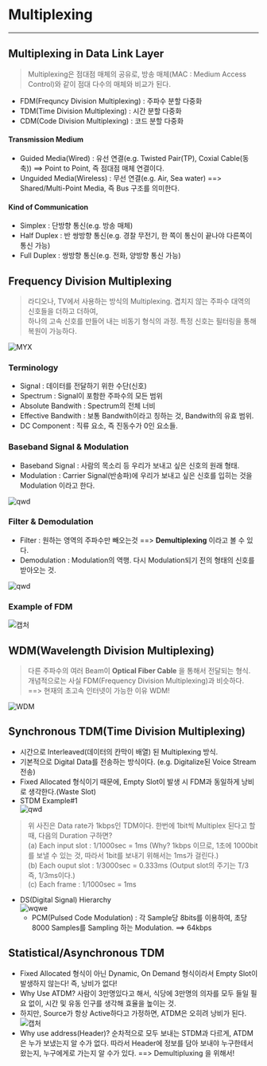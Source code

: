 # Multiplexing
---
## Multiplexing in Data Link Layer
>Multiplexing은 점대점 매체의 공유로, 방송 매체(MAC : Medium Access Control)와 같이 점대 다수의 매체와 비교가 된다.
- FDM(Frequncy Division Multiplexing) : 주파수 분할 다중화
- TDM(Time Division Multiplexing) : 시간 분할 다중화
- CDM(Code Division Multiplexing) : 코드 분할 다중화

#### Transmission Medium
- Guided Media(Wired) : 유선 연결(e.g. Twisted Pair(TP), Coxial Cable(동축)) ==> Point to Point, 즉 점대점 매체 연결이다.
- Unguided Media(Wireless) : 무선 연결(e.g. Air, Sea water) ==> Shared/Multi-Point Media, 즉 Bus 구조를 의미한다.  

#### Kind of Communication
- Simplex : 단방향 통신(e.g. 방송 매체)
- Half Duplex : 반 쌍방향 통신(e.g. 경찰 무전기, 한 쪽이 통신이 끝나야 다른쪽이 통신 가능)
- Full Duplex : 쌍방향 통신(e.g. 전화, 양방향 통신 가능)

## Frequency Division Multiplexing
>라디오나, TV에서 사용하는 방식의 Multiplexing.
>겹치지 않는 주파수 대역의 신호들을 더하고 더하여,  
>하나의 고속 신호를 만들어 내는 비동기 형식의 과정. 특정 신호는 필터링을 통해 복원이 가능하다.  

![MYX](https://user-images.githubusercontent.com/71700079/110632973-90b4d580-81eb-11eb-8731-dd965e4b5ecb.PNG)  

### Terminology
- Signal : 데이터를 전달하기 위한 수단(신호)
- Spectrum : Signal이 포함한 주파수의 모든 범위
- Absolute Bandwith : Spectrum의 전체 너비
- Effective Bandwith : 보통 Bandwith이라고 칭하는 것, Bandwith의 유효 범위.
- DC Component : 직류 요소, 즉 진동수가 0인 요소들.

### Baseband Signal & Modulation
- Baseband Signal : 사람의 목소리 등 우리가 보내고 싶은 신호의 원래 형태.
- Modulation : Carrier Signal(반송파)에 우리가 보내고 싶은 신호를 입히는 것을 Modulation 이라고 한다.  

![qwd](https://user-images.githubusercontent.com/71700079/111157785-a145c100-85da-11eb-8b97-9fd8410549a8.PNG)  

### Filter & Demodulation
- Filter : 원하는 영역의 주파수만 빼오는것 ==> __Demultiplexing__ 이라고 볼 수 있다.  
- Demodulation : Modulation의 역행. 다시 Modulation되기 전의 형태의 신호를 받아오는 것.  

![qwd](https://user-images.githubusercontent.com/71700079/111158744-c1c24b00-85db-11eb-984b-e00e28c8597f.PNG)  

### Example of FDM  

![캡처](https://user-images.githubusercontent.com/71700079/111158522-75770b00-85db-11eb-8399-a52a63f02081.PNG)

## WDM(Wavelength Division Multiplexing)
>다른 주파수의 여러 Beam이 __Optical Fiber Cable__ 을 통해서 전달되는 형식.  
>개념적으로는 사실 FDM(Frequency Division Multiplexing)과 비슷하다. ==> 현재의 초고속 인터넷이 가능한 이유 WDM!  

![WDM](https://user-images.githubusercontent.com/71700079/111471214-02e96500-876c-11eb-9f8a-b016ad4513b4.PNG)

## Synchronous TDM(Time Division Multiplexing)
- 시간으로 Interleaved(데이터의 칸막이 배열) 된 Multiplexing 방식.
- 기본적으로 Digital Data를 전송하는 방식이다. (e.g. Digitalize된 Voice Stream 전송)
- Fixed Allocated 형식이기 때문에, Empty Slot이 발생 시 FDM과 동일하게 낭비로 생각한다.(Waste Slot)
- STDM Example#1  
![qwd](https://user-images.githubusercontent.com/71700079/111471177-f49b4900-876b-11eb-9def-4455cf50dbd2.PNG)  
>위 사진은 Data rate가 1kbps인 TDM이다. 한번에 1bit씩 Multiplex 된다고 할 때, 다음의 Duration 구하면?  
(a) Each input slot : 1/1000sec = 1ms (Why? 1kbps 이므로, 1초에 1000bit를 보낼 수 있는 것, 따라서 1bit를 보내기 위해서는 1ms가 걸린다.)  
(b) Each ouput slot : 1/3000sec = 0.333ms (Output slot의 주기는 T/3 즉, 1/3ms이다.)  
(c) Each frame : 1/1000sec = 1ms  

- DS(Digital Signal) Hierarchy  
![wqwe](https://user-images.githubusercontent.com/71700079/111472925-cfa7d580-876d-11eb-90e1-4c182df82419.PNG)   
  - PCM(Pulsed Code Modulation) : 각 Sample당 8bits를 이용하여, 초당 8000 Samples를 Sampling 하는 Modulation. ==> 64kbps  

## Statistical/Asynchronous TDM
- Fixed Allocated 형식이 아닌 Dynamic, On Demand 형식이라서 Empty Slot이 발생하지 않는다! 즉, 낭비가 없다!
- Why Use ATDM? 사람이 3만명있다고 해서, 식당에 3만명의 의자를 모두 들일 필요 없이, 시간 및 유동 인구를 생각해 효율을 높이는 것.
- 하지만, Source가 항상 Active하다고 가정하면, ATDM은 오히려 낭비가 된다.  
![캡처](https://user-images.githubusercontent.com/71700079/111474110-0b8f6a80-876f-11eb-8766-684349c347df.PNG)  
- Why use address(Header)? 순차적으로 모두 보내는 STDM과 다르게, ATDM은 누가 보냈는지 알 수가 없다. 따라서 Header에 정보를 담아 보내야 누구한테서 왔는지, 누구에게로 가는지 알 수가 있다. ==> Demultipluxing 을 위해서!
